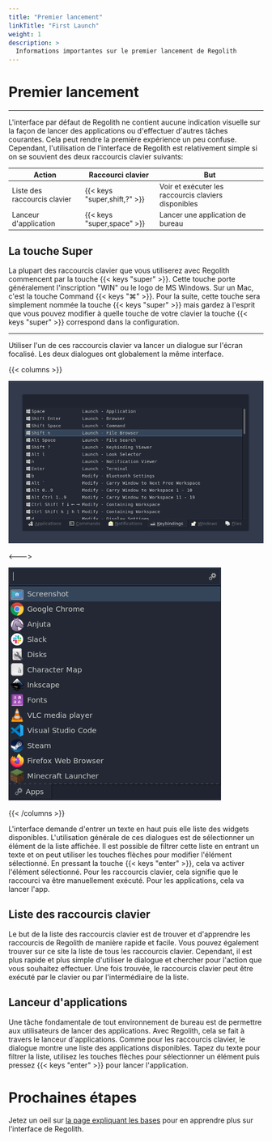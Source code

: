 ```yaml
---
title: "Premier lancement"
linkTitle: "First Launch"
weight: 1
description: >
  Informations importantes sur le premier lancement de Regolith
---
```


# Premier lancement

---

L'interface par défaut de Regolith ne contient aucune indication visuelle sur la façon de lancer des applications ou d'effectuer d'autres tâches courantes.
Cela peut rendre la première expérience un peu confuse. Cependant, l'utilisation de l'interface de Regolith est relativement simple si on se souvient des
deux raccourcis clavier suivants:

| Action                       | Raccourci clavier            | But                                                  |
| ---------------------------- | ---------------------------- | ---------------------------------------------------- |
| Liste des raccourcis clavier | {{< keys "super,shift,?" >}} | Voir et exécuter les raccourcis claviers disponibles |
| Lanceur d'application        | {{< keys "super,space" >}}   | Lancer une application de bureau                     |

## La touche Super

La plupart des raccourcis clavier que vous utiliserez avec Regolith commencent par la touche {{< keys "super" >}}.
Cette touche porte généralement l'inscription "WIN" ou le logo de MS Windows.
Sur un Mac, c'est la touche Command {{< keys "⌘" >}}. Pour la suite, cette touche sera simplement nommée la touche {{< keys "super" >}} mais gardez à l'esprit que vous pouvez modifier à quelle touche de votre clavier la touche {{< keys "super" >}} correspond dans la configuration.

---

Utiliser l'un de ces raccourcis clavier va lancer un dialogue sur l'écran focalisé. Les deux dialogues ont globalement la même interface.

{{< columns >}}

![](/regolith-ilia-keybinding-window.png)

<--->

![](/regolith-ilia-apps-window.png)

{{< /columns >}}

L'interface demande d'entrer un texte en haut puis elle liste des widgets disponibles.
L'utilisation générale de ces dialogues est de sélectionner un élément de la liste affichée. Il est possible de filtrer cette liste en entrant un texte et on peut utiliser les touches flèches pour modifier l'élément sélectionné. En pressant la touche {{< keys "enter" >}}, cela va activer l'élément sélectionné.
Pour les raccourcis clavier, cela signifie que le raccourci va être manuellement exécuté. Pour les applications, cela va lancer l'app.

## Liste des raccourcis clavier

Le but de la liste des raccourcis clavier est de trouver et d'apprendre les raccourcis de Regolith de manière rapide et facile.
Vous pouvez également trouver sur ce site la liste de tous les raccourcis clavier. Cependant, il est plus rapide et plus simple d'utiliser le dialogue et chercher pour l'action que vous souhaitez effectuer. Une fois trouvée, le raccourcis clavier peut être exécuté par le clavier ou par l'intermédiaire de la liste.

## Lanceur d'applications

Une tâche fondamentale de tout environnement de bureau est de permettre aux utilisateurs de lancer des applications.
Avec Regolith, cela se fait à travers le lanceur d'applications. Comme pour les raccourcis clavier, le dialogue montre une liste des applications disponibles.
Tapez du texte pour filtrer la liste, utilisez les touches flèches pour sélectionner un élément puis pressez {{< keys "enter" >}} pour lancer l'application.

# Prochaines étapes

Jetez un oeil sur [la page expliquant les bases](../basics) pour en apprendre plus sur l'interface de Regolith.
